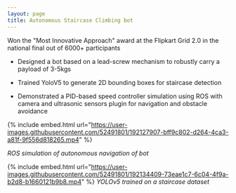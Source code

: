 ```yaml
---
layout: page
title: Autonomous Staircase Climbing bot
---
```


<!-- ![stairs_photo](/assets/stairs_1.jpg) <br /> <br /> -->
Won the "Most Innovative Approach" award at the Flipkart Grid 2.0 in the national final out of 6000+ participants

- Designed a bot based on a lead-screw mechanism to robustly carry a payload of 3-5kgs

- Trained YoloV5 to generate 2D bounding boxes for staircase detection

- Demonstrated a PID-based speed controller simulation using ROS with camera and ultrasonic sensors plugin for navigation and obstacle avoidance


{% include embed.html url="https://user-images.githubusercontent.com/52491801/192127907-bff9c802-d264-4ca3-a81f-9f556d818265.mp4" %}
<!-- {% include embed.html url="https://user-images.githubusercontent.com/52491801/192126770-9beca302-dfc8-496d-9ee5-06c59f92e377.mp4" %} -->
*ROS simulation of autonomous navigation of bot*


{% include embed.html url="https://user-images.githubusercontent.com/52491801/192134409-73eae1c7-6c04-4f9a-b2d8-b1660121b9b8.mp4" %}
*YOLOv5 trained on a staircase dataset*









